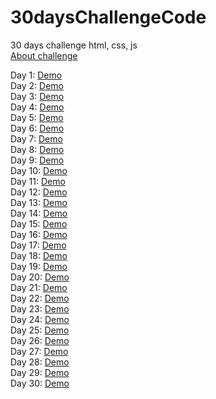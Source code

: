 # 30daysChallengeCode
30 days challenge html, css, js       
[About challenge](https://www.nodemy.vn/projects-html-css-js)

Day 1: [Demo](https://nguyenthuy1911.github.io/30daysChallengeCode/Day1-Product_card/index.html)    
Day 2: [Demo](https://nguyenthuy1911.github.io/30daysChallengeCode/Day2-Profile_card/index.html)    
Day 3: [Demo](https://nguyenthuy1911.github.io/30daysChallengeCode/Day3-Create_modal/index.html)    
Day 4: [Demo](https://nguyenthuy1911.github.io/30daysChallengeCode/Day4-Image_gallery/index.html)   
Day 5: [Demo](https://nguyenthuy1911.github.io/30daysChallengeCode/Day5-Search_box/index.html)               
Day 6: [Demo](https://nguyenthuy1911.github.io/30daysChallengeCode/Day6-Detect_pressed_key/index.html)     
Day 7: [Demo](https://nguyenthuy1911.github.io/30daysChallengeCode/Day7-Search_tags/index.html)   
Day 8: [Demo](https://nguyenthuy1911.github.io/30daysChallengeCode/Day8-Register_form_validator/index.html)  
Day 9: [Demo](https://nguyenthuy1911.github.io/30daysChallengeCode/Day9-Weather_app/index.html)           
Day 10: [Demo](https://nguyenthuy1911.github.io/30daysChallengeCode/Day10-Todo_list/index.html)                   
Day 11: [Demo](https://nguyenthuy1911.github.io/30daysChallengeCode/Day11-Toast_notification/index.html)  
Day 12: [Demo](https://nguyenthuy1911.github.io/30daysChallengeCode/Day12-Create_range_slider/index.html)  
Day 13: [Demo](https://nguyenthuy1911.github.io/30daysChallengeCode/Day13-Preview_image/index.html)         
Day 14: [Demo](https://nguyenthuy1911.github.io/30daysChallengeCode/Day14-Slideshow/index.html)        
Day 15: [Demo](https://nguyenthuy1911.github.io/30daysChallengeCode/Day15-Live_product_filter/index.html)       
Day 16: [Demo](https://nguyenthuy1911.github.io/30daysChallengeCode/Day16-Show_on_scroll/index.html)    
Day 17: [Demo](https://nguyenthuy1911.github.io/30daysChallengeCode/Day17-Counter_up/index.html)    
Day 18: [Demo](https://nguyenthuy1911.github.io/30daysChallengeCode/Day18-Drag_and_drop/index.html)     
Day 19: [Demo](https://nguyenthuy1911.github.io/30daysChallengeCode/Day19-Drawing_app/index.html)     
Day 20: [Demo](https://nguyenthuy1911.github.io/30daysChallengeCode/Day20-Typing_animation_effect/index.html)     
Day 21: [Demo](https://nguyenthuy1911.github.io/30daysChallengeCode/Day21-Dark_and_light_mode/index.html)    
Day 22: [Demo](https://nguyenthuy1911.github.io/30daysChallengeCode/Day22-Filter_elements/index.html)   
Day 23: [Demo](https://nguyenthuy1911.github.io/30daysChallengeCode/Day23-Zoom_image/index.html)   
Day 24: [Demo](https://nguyenthuy1911.github.io/30daysChallengeCode/Day24-Hover_board/index.html)   
Day 25: [Demo](https://nguyenthuy1911.github.io/30daysChallengeCode/Day25-Custom_video_player/index.html)   
Day 26: [Demo](https://nguyenthuy1911.github.io/30daysChallengeCode/Day26-Validator_password/index.html)   
Day 27: [Demo](https://nguyenthuy1911.github.io/30daysChallengeCode/Day27-Tooltip/index.html)   
Day 28: [Demo](https://nguyenthuy1911.github.io/30daysChallengeCode/Day28-Skeleton_loading_effect/index.html)   
Day 29: [Demo](https://nguyenthuy1911.github.io/30daysChallengeCode/Day29-Play_piano/index.html)   
Day 30: [Demo](https://nguyenthuy1911.github.io/30daysChallengeCode/Day30-Simple_carousel/index.html)   